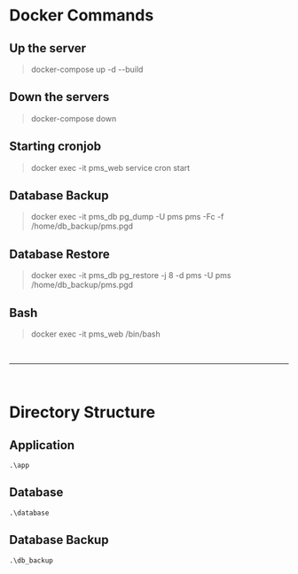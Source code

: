 # **Docker Commands**

## Up the server
>docker-compose up -d --build
## Down the servers
>docker-compose down
## Starting cronjob
>docker exec -it pms_web service cron start
## Database Backup
>docker exec -it pms_db pg_dump -U pms pms -Fc -f /home/db_backup/pms.pgd
## Database Restore
>docker exec -it pms_db pg_restore -j 8 -d pms -U pms /home/db_backup/pms.pgd
## Bash
>docker exec -it pms_web /bin/bash

<br /><hr /><br />

# **Directory Structure**
## Application
    .\app
## Database
    .\database
## Database Backup
    .\db_backup